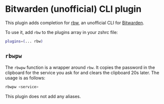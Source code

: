 # Bitwarden (unofficial) CLI plugin

This plugin adds completion for [rbw](https://ghproxy.com/https://github.com/doy/rbw), an unofficial
CLI for [Bitwarden](https://bitwarden.com).

To use it, add `rbw` to the plugins array in your zshrc file:

```zsh
plugins=(... rbw)
```

## `rbwpw`

The `rbwpw` function is a wrapper around `rbw`. It copies the password in the
clipboard for the service you ask for and clears the clipboard 20s later.
The usage is as follows:

```zsh
rbwpw <service>
```

This plugin does not add any aliases.
